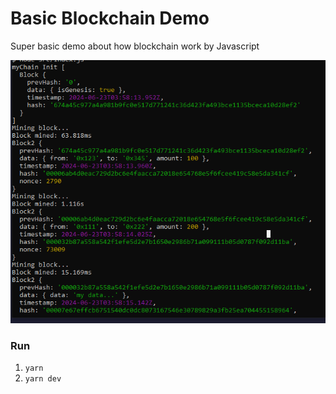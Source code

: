 # Basic Blockchain Demo

Super basic demo about how blockchain work by Javascript

![Demo Image](./demo.png 'Demo Image')

### Run

1. `yarn`
2. `yarn dev`
